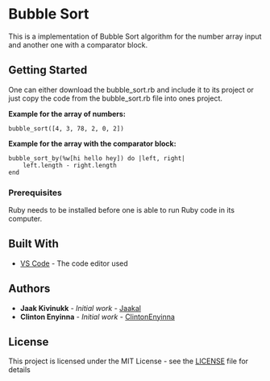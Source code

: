 # Bubble Sort

This is a implementation of Bubble Sort algorithm for the number array input and another one with a comparator block.

## Getting Started

One can either download the bubble_sort.rb and include it to its project or just copy the code from the bubble_sort.rb file into ones project.

**Example for the array of numbers:**
```
bubble_sort([4, 3, 78, 2, 0, 2])
```
**Example for the array with the comparator block:**
```
bubble_sort_by(%w[hi hello hey]) do |left, right| 
    left.length - right.length
end
```
### Prerequisites

Ruby needs to be installed before one is able to run Ruby code in its computer.

## Built With

* [VS Code](https://code.visualstudio.com/) - The code editor used

## Authors

* **Jaak Kivinukk** - *Initial work* - [Jaakal](https://github.com/Jaakal)
* **Clinton Enyinna** - *Initial work* - [ClintonEnyinna](https://github.com/ClintonEnyinna)

## License

This project is licensed under the MIT License - see the [LICENSE](LICENSE) file for details

